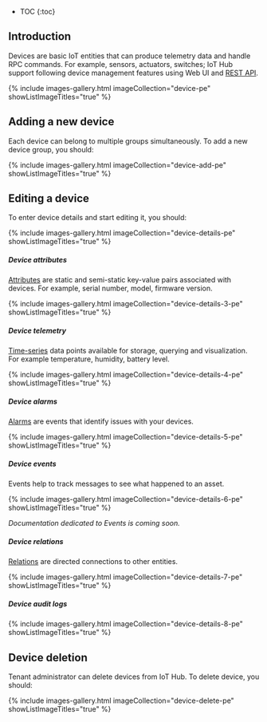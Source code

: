 * TOC
{:toc}

## Introduction

Devices are basic IoT entities that can produce telemetry data and handle RPC commands. For example, sensors, actuators, switches;
IoT Hub support following device management features using Web UI and [REST API](/docs/{{docsPrefix}}reference/rest-api/).

{% include images-gallery.html imageCollection="device-pe" showListImageTitles="true" %}

## Adding a new device

Each device can belong to multiple groups simultaneously. To add a new device group, you should:

{% include images-gallery.html imageCollection="device-add-pe" showListImageTitles="true" %}

## Editing a device

To enter device details and start editing it, you should:

{% include images-gallery.html imageCollection="device-details-pe" showListImageTitles="true" %}

##### Device attributes

[Attributes](/docs/{{docsPrefix}}user-guide/attributes/) are static and semi-static key-value pairs associated with devices.
For example, serial number, model, firmware version.

{% include images-gallery.html imageCollection="device-details-3-pe" showListImageTitles="true" %}

##### Device telemetry

[Time-series](/docs/{{docsPrefix}}user-guide/telemetry/) data points available for storage, querying and visualization. For example temperature, humidity, battery level.

{% include images-gallery.html imageCollection="device-details-4-pe" showListImageTitles="true" %}

##### Device alarms

[Alarms](/docs/{{docsPrefix}}user-guide/alarms/) are events that identify issues with your devices.

{% include images-gallery.html imageCollection="device-details-5-pe" showListImageTitles="true" %}

##### Device events

Events help to track messages to see what happened to an asset.

{% include images-gallery.html imageCollection="device-details-6-pe" showListImageTitles="true" %}

_Documentation dedicated to Events is coming soon._

##### Device relations

[Relations](/docs/{{docsPrefix}}user-guide/entities-and-relations/#relations) are directed connections to other entities.

{% include images-gallery.html imageCollection="device-details-7-pe" showListImageTitles="true" %}

##### Device audit logs

{% include images-gallery.html imageCollection="device-details-8-pe" showListImageTitles="true" %}

## Device deletion

Tenant administrator can delete devices from IoT Hub. To delete device, you should:

{% include images-gallery.html imageCollection="device-delete-pe" showListImageTitles="true" %}
